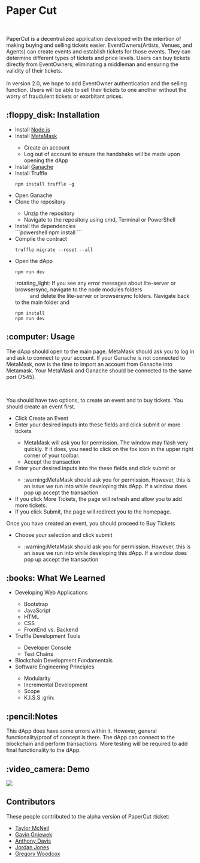 <h1> Paper Cut </h1>

<br>

PaperCut is a decentralized application developed with the intention of making buying and selling tickets easier. EventOwners(Artists, Venues, and Agents) can create events and establish tickets for those events. They can determine different types of tickets and price levels. Users can buy tickets directly from EventOwners; eliminating a middleman and ensuring the validity of their tickets. <br>
<br>
In version 2.0, we hope to add EventOwner authentication and the selling function. Users will be able to sell their tickets to one another without the worry of fraudulent tickets or exorbitant prices.

<h2> :floppy_disk: Installation </h2>
<ul>
  <li> Install <a href="https://nodejs.org/en/download/"> Node.js </a> </li>
  <li> Install <a href="https://metamask.io/"> MetaMask</a> </li>
  <ul> <li> Create an account </li>
  <li> Log out of account to ensure the handshake will be made upon opening the dApp</ul>
  <li> Install <a href="https://truffleframework.com/ganache"> Ganache </a> </li>
  <li> Install Truffle </li> 
            
    npm install truffle -g
   
   
  <li> Open Ganache </li>
  <li> Clone the repository </li>
  <ul><li> Unzip the repository </li>
  <li> Navigate to the repository using cmd, Terminal or PowerShell </li> </ul>
  <li> Install the dependencies </li>
      ```powershell
      npm install
      ```
  <li> Compile the contract </li>
  
   
    truffle migrate --reset --all 
    
  
  
   <li> Open the dApp </li>
  
      
    npm run dev
  
 <p>  :rotating_light: If you see any error messages about lite-server or browsersync, navigate to the node modules folders<br> &nbsp;&nbsp;&nbsp;&nbsp;&nbsp;&nbsp;&nbsp;&nbsp;&nbsp;  and   delete the lite-server or browsersync folders. Navigate back to the main folder and 
    
    npm install
    npm run dev

</p>
  </ul>
 
<h2> :computer: Usage </h2>
<p> The dApp should open to the main page. MetaMask should ask you to log in and ask to connect to your account. If your Ganache is not connected to MetaMask, now is the time to import an account from Ganache into Metamask. Your MetaMask and Ganache should be connected to the same port (7545).  </p>
<br>

<p> You should have two options, to create an event and to buy tickets. You should create an event first. </p>
<ul>
  <li>  Click Create an Event </li>
  <li> Enter your desired inputs into these fields and click submit or more tickets </li>
  <ul><li>MetaMask will ask you for permission.
The window may flash very quickly. If it does, you need to click on the fox icon in the upper right corner of your toolbar. </li>
    <li> Accept the transaction </li> </ul>
  <li> Enter your desired inputs into the these fields and click submit or  </li>
  <ul><li>:warning:MetaMask should ask you for permission. However, this is an issue we run into while developing this dApp. If a window does pop up accept the transaction  </li></ul>
 <li> If you click More Tickets, the page will refresh and allow you to add more tickets. </li>
  <li> If you click Submit, the page will redirect you to the homepage. </li>
 </ul>
 <p> Once you have created an event, you should proceed to Buy Tickets </p>
 <ul><li>Choose your selection and click submit </li>
    <ul><li>:warning:MetaMask should ask you for permission. However, this is an issue we run into while developing this dApp. If a window does pop up accept the transaction</li></ul>
  </ul>


<h2> :books: What We Learned </h2>
<ul>
<li> Developing Web Applications</li>
  <ul> <li> Bootstrap </li>
  <li>JavaScript</li>
  <li>HTML</li>
  <li>CSS</li>
  <li> FrontEnd vs. Backend </li> </ul>
<li> Truffle Development Tools </li>
<ul><li> Developer Console </li>
  <li> Test Chains </li></ul>
  <li>Blockchain Development Fundamentals </li>
  <li>Software Engineering Principles </li>
   <ul><li> Modularity </li>
  <li> Incremental Development </li>
  <li> Scope </li>
  <li> K.I.S.S :grin:</li> </ul>
  </ul>

<h2> :pencil:Notes </h2>
<p> This dApp does have some errors within it. However, general functionality/proof of concept is there. The dApp can connect to the blockchain and perform transactions. More testing will be required to add final functionality to the dApp. </p>

<h2> :video_camera: Demo </h2>

<img src ="ezgif.com-gif-maker.gif"/>

<h2> Contributors </h2>
<p> These people contributed to the alpha version of PaperCut :ticket:
<ul>
  <li><a href="https://github.com/Taylor-McNeil">Taylor McNeil</a> </li>
  <li><a href="https://github.com/alazynoob">Gavin Gniewek<a/></li>
  <li><a href="https://github.com/AnthonyDavis2"> Anthony Davis</a></li> 
  <li><a href="https://github.com/jordan-i-jones"> Jordan Jones</a></li>
  <li><a href="https://github.com/GWoodz">Gregory Woodcox</a></li>
  </ul>
